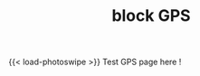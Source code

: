 ﻿---
linktitle: block GPS
title: block GPS
summary: block GPS for Simulink
weight: 10

tags:
    - rapid prototyping
    - model based design (MBD)
    - matlab
    - simulink
    - UAV
    - UxV
    - GPS
    - block


#aliases = ["project/inverted_pendulum_flywheels/"]

draft: true  # Is this a draft? true/false
toc: true  # Show table of contents? true/false
type: docs  # Do not modify.

#date = 2018-09-09T00:00:00
#lastmod = 2018-09-09T00:00:00

# math: true

# date = 2018-09-09T00:00:00
# lastmod = 2018-09-09T00:00:00

# GitRepo = "hugo"

sitemap:
    priority: 1

# Add menu entry to sidebar.
# parent = "inverted_pendulum_flywheels"
menu:
    uxv:
        parent: uxv-toolbox
        name: blocks        
        weight: 2
    uxv:
        parent: blocks
        name: GPS
        identifier: gps
        weight: 10 

---

<!-- Enable Photo Swipe + gallery features -->
{{< load-photoswipe >}}
Test GPS page here !
